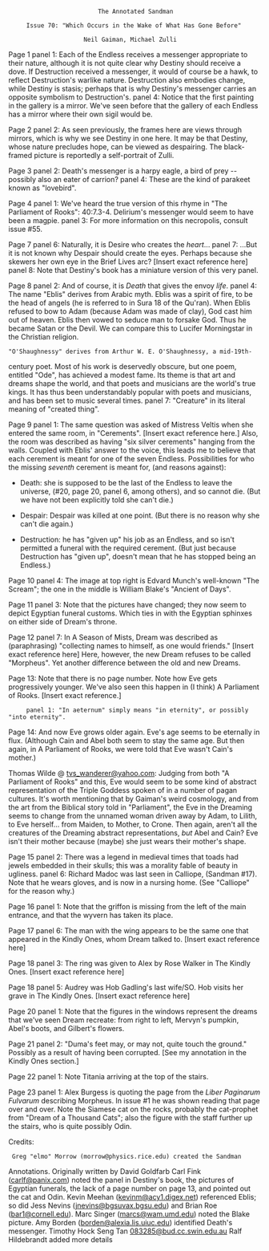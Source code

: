                              The Annotated Sandman

         Issue 70: "Which Occurs in the Wake of What Has Gone Before"

                         Neil Gaiman, Michael Zulli

Page 1 panel 1: Each of the Endless receives a messenger appropriate to
their nature, although it is not quite clear why Destiny should receive
a dove.  If Destruction received a messenger, it would of course be a hawk,
to reflect Destruction's warlike nature.  Destruction also embodies change,
while Destiny is stasis; perhaps that is why Destiny's messenger carries
an opposite symbolism to Destruction's.
       panel 4: Notice that the first painting in the gallery is a mirror.
We've seen before that the gallery of each Endless has a mirror where their
own sigil would be.

Page 2 panel 2: As seen previously, the frames here are views through
mirrors, which is why we see Destiny in one here.  It may be that Destiny,
whose nature precludes hope, can be viewed as despairing.  The black-framed
picture is reportedly a self-portrait of Zulli.

Page 3 panel 2: Death's messenger is a harpy eagle, a bird of prey -- possibly
also an eater of carrion?
       panel 4: These are the kind of parakeet known as "lovebird".

Page 4 panel 1: We've heard the true version of this rhyme in "The Parliament
of Rooks": 40:7.3-4.  Delirium's messenger would seem to have been a magpie.
       panel 3: For more information on this necropolis, consult issue #55.

Page 7 panel 6: Naturally, it is Desire who creates the *heart*... 
       panel 7: ...But it is not known why Despair should create the eyes. 
                Perhaps because she skewers her own eye in the Brief Lives 
                arc? [Insert exact reference here]
       panel 8: Note that Destiny's book has a miniature version of this very
panel.

Page 8 panel 2: And of course, it is *Death* that gives the envoy *life*.
       panel 4: The name "Eblis" derives from Arabic myth.  Eblis was a
spirit of fire, to be the head of angels (he is referred to in Sura 18 of 
the Qu'ran).
When Eblis refused to bow to Adam (because Adam was made of clay), God 
cast him out of heaven. Eblis then vowed to seduce man to forsake God. 
Thus he became Satan or the Devil. We can compare this to Lucifer Morningstar 
in the Christian religion.

	"O'Shaughnessy" derives from Arthur W. E. O'Shaughnessy, a mid-19th-
century poet.  Most of his work is deservedly obscure, but one poem, entitled 
"Ode", has achieved a modest fame.  Its theme is that art and dreams shape the 
world, and that poets and musicians are the world's true kings. It has thus 
been understandably popular with poets and musicians, and has been set to 
music several times.
       panel 7: "Creature" in its literal meaning of "created thing".

Page 9 panel 1: The same question was asked of Mistress Veltis when she entered the same
room, in "Cerements". [Insert exact reference here.] Also, the room was
described as having "six silver cerements" hanging from the walls.
Coupled with Eblis' answer to the voice, this leads me to believe that
each cerement is meant for one of the seven Endless.
Possibilities for who the missing *seventh* cerement is meant for, (and
reasons against):

- Death: she is supposed to be the last of the Endless to leave the
universe, (#20, page 20, panel 6, among others), and so cannot die. (But
we have not been explicitly told she can't die.)

- Despair: Despair was killed at one point. (But there is no reason why 
she can't die again.)

- Destruction: he has "given up" his job as an Endless, and so isn't
permitted a funeral with the required cerement. (But just because
Destruction has "given up", doesn't mean that he has stopped being an
Endless.)

Page 10 panel 4: The image at top right is Edvard Munch's well-known
"The Scream"; the one in the middle is William Blake's "Ancient of Days".

Page 11 panel 3: Note that the pictures have changed; they now seem to depict
Egyptian funeral customs. Which ties in with the Egyptian sphinxes on either 
side of Dream's throne.

Page 12 panel 7: In A Season of Mists, Dream was described as (paraphrasing) 
"collecting names to himself, as one would friends." [Insert exact reference here]
Here, however, the new Dream refuses to be called "Morpheus". Yet another
difference between the old and new Dreams.

Page 13: Note that there is no page number.
         Note how Eve gets progressively younger. We've also seen this happen in
         (I think) A Parliament of Rooks. [Insert exact reference.]

         panel 1: "In aeternum" simply means "in eternity", or possibly "into eternity".

Page 14: And now Eve grows older again. Eve's age seems to be eternally in flux.
(Although Cain and Abel both seem to stay the same age. But then again,
in A Parliament of Rooks, we were told that Eve wasn't Cain's mother.)

Thomas Wilde @ tvs_wanderer@yahoo.com:
Judging from both "A Parliament of Rooks" and this, Eve would seem to
be some kind of abstract representation of the Triple Goddess spoken
of in a number of pagan cultures. It's worth mentioning that by
Gaiman's weird cosmology, and from the art from the Biblical story
told in "Parliament", the Eve in the Dreaming seems to change from the
unnamed woman driven away by Adam, to Lilith, to Eve herself... from
Maiden, to Mother, to Crone. Then again, aren't all the creatures of
the Dreaming abstract representations, *but* Abel and Cain? Eve isn't
their mother because (maybe) she just wears their mother's shape. 

Page 15 panel 2: There was a legend in medieval times that toads had jewels
embedded in their skulls; this was a morality fable of beauty in ugliness.
        panel 6: Richard Madoc was last seen in Calliope, (Sandman #17).
Note that he wears gloves, and is now in a nursing home. (See "Calliope" for 
the reason why.)

Page 16 panel 1: Note that the griffon is missing from the left of the main 
entrance, and that the wyvern has taken its place.

Page 17 panel 6: The man with the wing appears to be the same one that appeared in the
Kindly Ones, whom Dream talked to. [Insert exact reference here]

Page 18 panel 3: The ring was given to Alex by Rose Walker in The Kindly Ones. 
[Insert exact reference here]

Page 18 panel 5: Audrey was Hob Gadling's last wife/SO. Hob visits her grave in The Kindly
Ones. [Insert exact reference here]

Page 20 panel 1: Note that the figures in the windows represent the dreams
that we've seen Dream recreate: from right to left, Mervyn's pumpkin, Abel's
boots, and Gilbert's flowers.

Page 21 panel 2: "Duma's feet may, or may not, quite touch the ground." Possibly as a
result of having been corrupted. [See my annotation in the Kindly Ones section.]

Page 22 panel 1: Note Titania arriving at the top of the stairs.

Page 23 panel 1: Alex Burgess is quoting the page from the _Liber Paginarum
Fulvarum_ describing Morpheus.  In issue #1 he was shown reading that page
over and over.  Note the Siamese cat on the rocks, probably the cat-prophet
from "Dream of a Thousand Cats"; also the figure with the staff further up
the stairs, who is quite possibly Odin.

Credits:

     Greg "elmo" Morrow (morrow@physics.rice.edu) created the Sandman
Annotations.
     Originally written by David Goldfarb
     Carl Fink (carlf@panix.com) noted the panel in Destiny's book, the
pictures of Egyptian funerals, the lack of a page number on page 13, and
pointed out the cat and Odin.
     Kevin Meehan (kevinm@acy1.digex.net) referenced Eblis; so did Jess Nevins
(jnevins@bgsuvax.bgsu.edu) and Brian Roe (bar1@cornell.edu).
     Marc Singer (marcs@wam.umd.edu) noted the Blake picture.
     Amy Borden (borden@alexia.lis.uiuc.edu) identified Death's messenger.
     Timothy Hock Seng Tan <083285@bud.cc.swin.edu.au>
     Ralf Hildebrandt added more details
